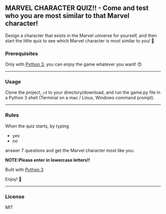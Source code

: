 ## MARVEL CHARACTER QUIZ!! - Come and test who you are most similar to that Marvel character!
Design a character that exists in the Marvel universe for yourself, and then start the little quiz to see which Marvel character is most similar to you! :speech_balloon:


### Prerequisites

Only with <a href="https://www.python.org/" target="_blank">Python 3</a>, you can enjoy the game whatever you want! :blush:


***

### Usage
Clone the project, <code>cd</code> to your directory/download, and run the game.py file in a Python 3 shell (Terminal on a mac / Linux, Windows command prompt).

***

### Rules
When the quiz starts, by typing

* _yes_
* _no_

answer 7 questions and get the Marvel character most like you.

**NOTE:Please enter in lowercase letters!!**

Built with [Python 3](https://www.python.org/doc/)

Enjoy! :partying_face:

***

### License 
MIT

